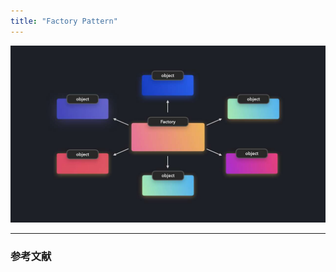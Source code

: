```yaml
---
title: "Factory Pattern"
---
```


![](/images/learning-patterns/factory-pattern-1280w.jpg)

---

### 参考文献
